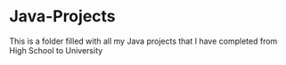 # Java-Projects
This is a folder filled with all my Java projects that I have completed from High School to University
